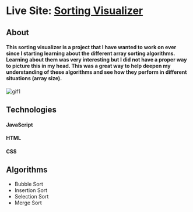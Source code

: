 # Live Site: [Sorting Visualizer](https://sorting-algorithm-visualizer-app-shahene.netlify.app)

## About

#### This sorting visualizer is a project that I have wanted to work on ever since I starting learning about the different array sorting algorithms. Learning about them was very interesting but I did not have a proper way to picture this in my head. This was a great way to help deepen my understanding of these algorithms and see how they perform in different situations (array size).



![gif1](https://user-images.githubusercontent.com/56093708/130176658-9b0fc8f3-fbc4-419c-aa75-12125145ec0f.png)


## Technologies

#### JavaScript
#### HTML 
#### CSS

## Algorithms

* Bubble Sort
* Insertion Sort
* Selection Sort
* Merge Sort

